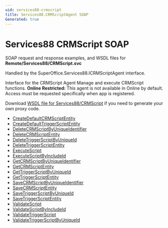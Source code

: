```yaml
---
uid: services88-crmscript
title: Services88.CRMScriptAgent SOAP
Generated: true
---
```


# Services88 CRMScript SOAP

SOAP request and response examples, and WSDL files for **Remote/Services88/CRMScript.svc**

Handled by the <see cref="T:SuperOffice.Services88.ICRMScriptAgent">SuperOffice.Services88.ICRMScriptAgent</see> interface.

Interface for the CRMScript Agent
Manage and execute CRMScript functions.
<para /><b>Online Restricted:</b> This agent is not available in Online by default. Access must be requested specifically when app is registered.

Download [WSDL file for Services88/CRMScript](../Services88-CRMScript.md) if you need to generate your own proxy code.

* [CreateDefaultCRMScriptEntity](CreateDefaultCRMScriptEntity.md)
* [CreateDefaultTriggerScriptEntity](CreateDefaultTriggerScriptEntity.md)
* [DeleteCRMScriptByUniqueIdentifier](DeleteCRMScriptByUniqueIdentifier.md)
* [DeleteCRMScriptEntity](DeleteCRMScriptEntity.md)
* [DeleteTriggerScriptByUniqueId](DeleteTriggerScriptByUniqueId.md)
* [DeleteTriggerScriptEntity](DeleteTriggerScriptEntity.md)
* [ExecuteScript](ExecuteScript.md)
* [ExecuteScriptByIncludeId](ExecuteScriptByIncludeId.md)
* [GetCRMScriptByUniqueIdentifier](GetCRMScriptByUniqueIdentifier.md)
* [GetCRMScriptEntity](GetCRMScriptEntity.md)
* [GetTriggerScriptByUniqueId](GetTriggerScriptByUniqueId.md)
* [GetTriggerScriptEntity](GetTriggerScriptEntity.md)
* [SaveCRMScriptByUniqueIdentifier](SaveCRMScriptByUniqueIdentifier.md)
* [SaveCRMScriptEntity](SaveCRMScriptEntity.md)
* [SaveTriggerScriptByUniqueId](SaveTriggerScriptByUniqueId.md)
* [SaveTriggerScriptEntity](SaveTriggerScriptEntity.md)
* [ValidateScript](ValidateScript.md)
* [ValidateScriptByIncludeId](ValidateScriptByIncludeId.md)
* [ValidateTriggerScript](ValidateTriggerScript.md)
* [ValidateTriggerScriptByUniqueId](ValidateTriggerScriptByUniqueId.md)
